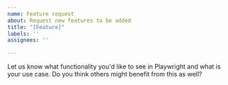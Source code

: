 ```yaml
---
name: Feature request
about: Request new features to be added
title: "[Feature]"
labels: ''
assignees: ''

---
```


Let us know what functionality you'd like to see in Playwright and what is your use case.
Do you think others might benefit from this as well?
